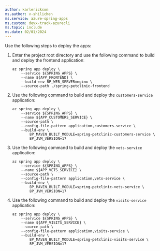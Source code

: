 ```yaml
---
author: karlerickson
ms.author: v-shilichen
ms.service: azure-spring-apps
ms.custom: devx-track-azurecli
ms.topic: include
ms.date: 02/01/2024
---
```


<!--
To reuse the Spring Apps instance deployment steps in other articles, a separate markdown file is used to describe how to deploy app to Spring Apps instance with Azure CLI.

[!INCLUDE [deploy-microservice-apps-azure-cli](deploy-microservice-apps-azure-cli.md)]

-->

Use the following steps to deploy the apps:

1. Enter the project root directory and use the following command to build and deploy the frontend application:

   ```azurecli
   az spring app deploy \
       --service ${SPRING_APPS} \
       --name ${APP_FRONTEND} \
       --build-env BP_WEB_SERVER=nginx \
       --source-path ./spring-petclinic-frontend
   ```

1. Use the following command to build and deploy the `customers-service` application:

   ```azurecli
   az spring app deploy \
       --service ${SPRING_APPS} \
       --name ${APP_CUSTOMERS_SERVICE} \
       --source-path \
       --config-file-pattern application,customers-service \
       --build-env \
           BP_MAVEN_BUILT_MODULE=spring-petclinic-customers-service \
           BP_JVM_VERSION=17
   ```

1. Use the following command to build and deploy the `vets-service` application:

   ```azurecli
   az spring app deploy \
       --service ${SPRING_APPS} \
       --name ${APP_VETS_SERVICE} \
       --source-path \
       --config-file-pattern application,vets-service \
       --build-env \
           BP_MAVEN_BUILT_MODULE=spring-petclinic-vets-service \
           BP_JVM_VERSION=17
   ```

1. Use the following command to build and deploy the `visits-service` application:

   ```azurecli
   az spring app deploy \
       --service ${SPRING_APPS} \
       --name ${APP_VISITS_SERVICE} \
       --source-path \
       --config-file-pattern application,visits-service \
       --build-env \
           BP_MAVEN_BUILT_MODULE=spring-petclinic-visits-service \
           BP_JVM_VERSION=17
   ```
